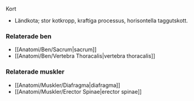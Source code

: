 Kort
- Ländkota; stor kotkropp, kraftiga processus, horisontella taggutskott.

### Relaterade ben
- [[Anatomi/Ben/Sacrum|sacrum]]
- [[Anatomi/Ben/Vertebra Thoracalis|vertebra thoracalis]]

### Relaterade muskler
- [[Anatomi/Muskler/Diafragma|diafragma]]
- [[Anatomi/Muskler/Erector Spinae|erector spinae]]
